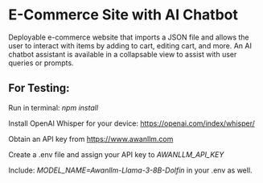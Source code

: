 # E-Commerce Site with AI Chatbot

Deployable e-commerce website that imports a JSON file and allows the user to interact with items by adding to cart, editing cart, and more. An AI chatbot assistant is available in a collapsable view to assist with user queries or prompts.

## For Testing:

Run in terminal: _npm install_

Install OpenAI Whisper for your device: https://openai.com/index/whisper/

Obtain an API key from https://www.awanllm.com

Create a .env file and assign your API key to _AWANLLM_API_KEY_

Include:
_MODEL_NAME=Awanllm-Llama-3-8B-Dolfin_
in your .env as well.
